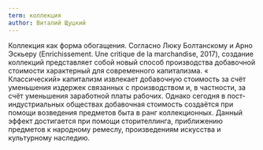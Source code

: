 ```yaml
---
term: коллекция
author: Виталий Щуцкий
---
```

Коллекция как форма обогащения. Согласно Люку Болтанскому и Арно Эскьеру (Enrichissement. Une critique de la marchandise, 2017), создание коллекций представляет собой новый способ производства добавочной стоимости характерный для современного капитализма. « Классический» капитализм извлекает добавочную стоимость за счёт уменьшения издержек связанных с производством и, в частности, за счёт уменьшения заработной платы рабочих. Однако сегодня в пост-индустриальных обществах добавочная стоимость создаётся при помощи возведения предметов быта в ранг коллекционных. Данный эффект достигается при помощи сторителлинга, приближению предметов к народному ремеслу, произведениям искусства и культурному наследию.